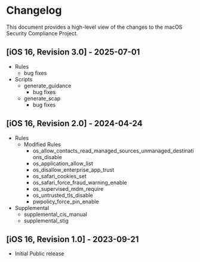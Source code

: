 # Changelog

This document provides a high-level view of the changes to the macOS Security Compliance Project.

## [iOS 16, Revision 3.0] - 2025-07-01
* Rules
  * bug fixes
* Scripts
  * generate_guidance
    * bug fixes
  * generate_scap
    * bug fixes

## [iOS 16, Revision 2.0] - 2024-04-24

* Rules
  * Modified Rules
    * os_allow_contacts_read_managed_sources_unmanaged_destinations_disable
    * os_application_allow_list
    * os_disallow_enterprise_app_trust
    * os_safari_cookies_set
    * os_safari_force_fraud_warning_enable
    * os_supervised_mdm_require
    * os_untrusted_tls_disable
    * pwpolicy_force_pin_enable
* Supplemental
    * supplemental_cis_manual
    * supplemental_stig

## [iOS 16, Revision 1.0] - 2023-09-21

* Initial Public release
